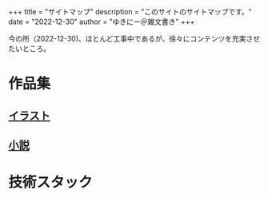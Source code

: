 +++
title = "サイトマップ"
description = "このサイトのサイトマップです。"
date = "2022-12-30"
author = "ゆきにー＠雑文書き"
+++

今の所（2022-12-30)、ほとんど工事中であるが、徐々にコンテンツを充実させたいところ。

# 作品集

## [イラスト](../illustration_index/)

## [小説](../novel/)

# 技術スタック